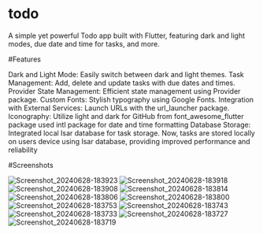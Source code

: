 # todo

A simple yet powerful Todo app built with Flutter, featuring dark and light modes, due date and time for tasks, and more.


#Features

Dark and Light Mode: Easily switch between dark and light themes.
Task Management: Add, delete and update tasks with due dates and times.
Provider State Management: Efficient state management using Provider package.
Custom Fonts: Stylish typography using Google Fonts.
Integration with External Services: Launch URLs with the url_launcher package.
Iconography: Utilize light and dark for GitHub from font_awesome_flutter package
used intl package for date and time formatting
Database Storage: Integrated local Isar database for task storage. Now, tasks are stored locally on users device using Isar database, providing improved performance and reliability



#Screenshots

![Screenshot_20240628-183923](https://github.com/ChinmayMangela/todo/assets/116483169/e8945609-69e0-4b08-bfbd-f31be25309e4)
![Screenshot_20240628-183918](https://github.com/ChinmayMangela/todo/assets/116483169/c10355a0-b363-489a-9863-af8f57e12310)
![Screenshot_20240628-183908](https://github.com/ChinmayMangela/todo/assets/116483169/eecc1761-9122-4572-bcde-9f6a8d87856f)
![Screenshot_20240628-183814](https://github.com/ChinmayMangela/todo/assets/116483169/a36b9cee-7742-48aa-911c-917be4f6c462)
![Screenshot_20240628-183806](https://github.com/ChinmayMangela/todo/assets/116483169/0c0f7913-4ba5-4e52-ab3a-2cf8c3be0d14)
![Screenshot_20240628-183800](https://github.com/ChinmayMangela/todo/assets/116483169/5a3ac263-4a51-4793-a274-69efd931eac6)
![Screenshot_20240628-183753](https://github.com/ChinmayMangela/todo/assets/116483169/bc44cac9-5684-450b-acb6-662c2d26c7c0)
![Screenshot_20240628-183743](https://github.com/ChinmayMangela/todo/assets/116483169/ed91093f-c266-4fd0-ac77-deff277ca9f7)
![Screenshot_20240628-183733](https://github.com/ChinmayMangela/todo/assets/116483169/6428c4a9-3afc-4f93-bc68-52bd5070227a)
![Screenshot_20240628-183727](https://github.com/ChinmayMangela/todo/assets/116483169/c9a0d719-5697-40ad-a03a-bebbcca5d30a)
![Screenshot_20240628-183719](https://github.com/ChinmayMangela/todo/assets/116483169/90476a40-6662-4355-8576-7c6cd98a3422)

